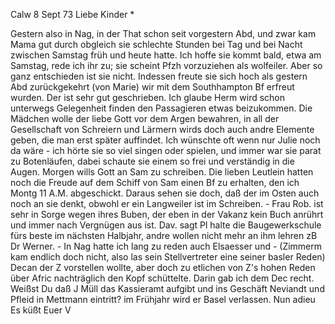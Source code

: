  Calw 8 Sept 73
Liebe Kinder <Fried>*

Gestern also in Nag, in der That schon seit vorgestern Abd, und zwar kam Mama gut durch obgleich sie schlechte Stunden bei Tag und bei Nacht zwischen Samstag früh und heute hatte. Ich hoffe sie kommt bald, etwa am Samstag, rede ich ihr zu; sie scheint Pfzh vorzuziehen als wolfeiler. Aber so ganz entschieden ist sie nicht. Indessen freute sie sich hoch als gestern Abd zurückgekehrt (von Marie) wir mit dem Southhampton Bf erfreut wurden. Der ist sehr gut geschrieben. Ich glaube Herm wird schon unterwegs Gelegenheit finden den Passagieren etwas beizukommen. Die Mädchen wolle der liebe Gott vor dem Argen bewahren, in all der Gesellschaft von Schreiern und Lärmern wirds doch auch andre Elemente geben, die man erst später auffindet. Ich wünschte oft wenn nur Julie noch da wäre - ich hörte sie so viel singen oder spielen, und immer war sie parat zu Botenläufen, dabei schaute sie einem so frei und verständig in die Augen. Morgen wills Gott an Sam zu schreiben. Die lieben Leutlein hatten noch die Freude auf dem Schiff von Sam einen Bf zu erhalten, den ich Montg 11 A.M. abgeschickt. Daraus sehen sie doch, daß der im Osten auch noch an sie denkt, obwohl er ein Langweiler ist im Schreiben. - Frau Rob. ist sehr in Sorge wegen ihres Buben, der eben in der Vakanz kein Buch anrührt und immer nach Vergnügen aus ist. Dav. sagt Pl halte die Baugewerkschule fürs beste im nächsten Halbjahr, andre wollen nicht mehr an ihm lehren zB Dr Werner. - In Nag hatte ich lang zu reden auch Elsaesser und - (Zimmerm kam endlich doch nicht, also las sein Stellvertreter eine seiner basler Reden) Decan der Z vorstellen wollte, aber doch zu etlichen von Z's hohen Reden über Afric nachträglich den Kopf schüttelte. Darin gab ich dem Dec recht. Weißst Du daß J Müll das Kassieramt aufgibt und ins Geschäft Neviandt und Pfleid in Mettmann eintritt? im Frühjahr wird er Basel verlassen. Nun adieu Es küßt
 Euer V
